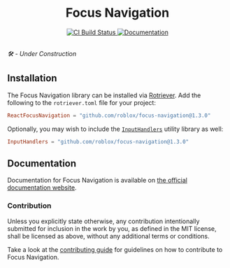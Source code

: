 <h1 align="center">Focus Navigation</h1>
<div align="center">
	<a href="https://github.com/Roblox/focus-navigation/actions/workflows/ci.yml">
		<img src="https://github.com/Roblox/focus-navigation/actions/workflows/ci.yml/badge.svg" alt="CI Build Status" />
	</a>
	<!-- <a href="https://coveralls.io/github/Roblox/focus-navigation?branch=main">
		<img src="https://coveralls.io/repos/github/Roblox/focus-navigation/badge.svg?branch=main" alt="Coveralls Coverage" />
	</a> -->
	<a href="https://roblox.github.io/focus-navigation">
		<img src="https://img.shields.io/badge/docs-website-green.svg" alt="Documentation" />
	</a>
</div>
<div>&nbsp;</div>

*🛠 - Under Construction*

## Installation
The Focus Navigation library can be installed via [Rotriever](https://github.com/roblox/rotriever). Add the following to the `rotriever.toml` file for your project:

```toml
ReactFocusNavigation = "github.com/roblox/focus-navigation@1.3.0"
```

Optionally, you may wish to include the [`InputHandlers`](https://roblox.github.io/focus-navigation/api-reference/input-handlers.md) utility library as well:

```toml
InputHandlers = "github.com/roblox/focus-navigation@1.3.0"
```

## Documentation
Documentation for Focus Navigation is available on [the official documentation website](https://roblox.github.io/focus-navigation).

### Contribution
Unless you explicitly state otherwise, any contribution intentionally submitted for inclusion in the work by you, as defined in the MIT license, shall be licensed as above, without any additional terms or conditions.

Take a look at the [contributing guide](CONTRIBUTING.md) for guidelines on how to contribute to Focus Navigation.

